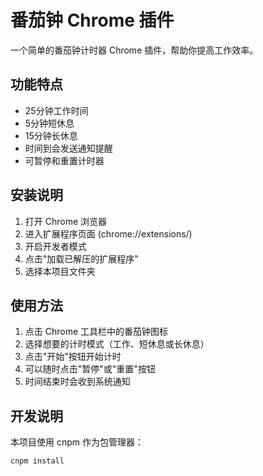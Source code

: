 # 番茄钟 Chrome 插件

一个简单的番茄钟计时器 Chrome 插件，帮助你提高工作效率。

## 功能特点

- 25分钟工作时间
- 5分钟短休息
- 15分钟长休息
- 时间到会发送通知提醒
- 可暂停和重置计时器

## 安装说明

1. 打开 Chrome 浏览器
2. 进入扩展程序页面 (chrome://extensions/)
3. 开启开发者模式
4. 点击"加载已解压的扩展程序"
5. 选择本项目文件夹

## 使用方法

1. 点击 Chrome 工具栏中的番茄钟图标
2. 选择想要的计时模式（工作、短休息或长休息）
3. 点击"开始"按钮开始计时
4. 可以随时点击"暂停"或"重置"按钮
5. 时间结束时会收到系统通知

## 开发说明

本项目使用 cnpm 作为包管理器：

```bash
cnpm install
```
